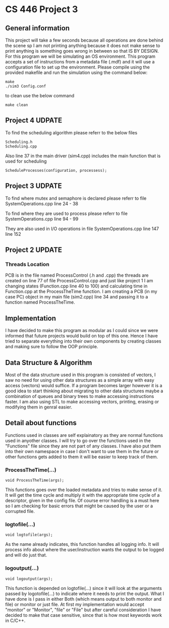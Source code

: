 # CS 446 Project 3

## General information
This project will take a few seconds because all operations are done behind the scene sp I am not printing anything 
because it does not make sense to print anything is something goes wrong in between so that IS BY DESIGN. 
For this program we will be simulating an OS environment. This program
accepts a set of instructions from a metadata file (.mdf) and it will
use a configuration file to set up the environment.
Please compile using the provided makefile and run the simulation using the command
below:

```
make
./sim3 Config.conf
```
to  clean use the below command 

```
make clean
```
## Project 4 UDPATE
To find the scheduling algorithm please referr to the below files 
```
Scheduling.h
Scheduling.cpp

```
Also line 37 in the main driver (sim4.cpp) includes the main function that is used for scheduling 
```
ScheduleProcesses(configuration, processess);
```
## Project 3 UDPATE
To find where mutex and semaphore is declared please referr to file 
SystemOperations.cpp
line 24 - 38

To find where they are used to process please referr to file 
SystemOperations.cpp
line 94 - 99

They are also used in I/O operations in file 
SystemOperations.cpp
line 147
line 152



## Project 2 UPDATE
### Threads Location
PCB is in the file named ProcessControl (.h and .cpp) the threads are created on line 77 of file ProcessControl.cpp and just like project 1 I am changing states (Function.cpp line 40 to 100) and calculating time in Function.cpp at the ProcessTheTime function. I am creating a PCB (in my case PC) object in my main file (sim2.cpp) line 34 and passing it to a function named ProcessTheTime. 

## Implementation
I have decided to make this program as modular as I could since we were
informed that future projects would build on top of this one. Hence I
have tried to separate everything into their own components by creating
classes and making sure to follow the OOP principle.

## Data Structure & Algorithm
Most of the data structure used in this program is consisted of
vectors, I saw no need for using other data structures as a simple
array with easy access (vectors) would suffice. If a program becomes larger however it is a good idea to start thinking about migrating to other data structures maybe a combination of queues and binary trees to make accessing instructions faster.
I am also using STL to make accessing vectors, printing, erasing or modifying them in genral easier.

## Detail about functions
Functions used in classes are self explainatory as they are normal functions used in anyother classes. I will try to go over the functions used in the \"Functions\" file since they are not part of any classes. I have also put them into their own namespace in case I don't want to use them in the future or other functions gets added to them it will be easier to keep track of them.

### ProcessTheTime(...)

```
void ProcessTheTime(args);
```

This functions goes over the loaded metadata and tries to make sense of it. It will get the time cycle and multiply it with the appropriate time cycle of a descriptor, given in the config file.
Of course error handling is a must here so I am checking for basic errors that might be caused by the user or a corrupted file.

### logtofile(...)

```
void logtofile(args);
```
As the name already indicates, this function handles all logging info. It will process info about where the user/instruction wants the output to be logged and will do just that.

### logoutput(...)

```
void logoutput(args);
```
This function is depended on logtofile(...) since it will look at the arguments passed by logotofile(...) to indicate where it needs to print the output. What I have done is I pass in either Both (which means output to both monitor and file) or monitor or just file. At first my implementation would accept "monitor" or "Monitor", "file" or "File" but after careful consideration I have decided to make that case sensitive, since that is how most keywords work in C/C++.



